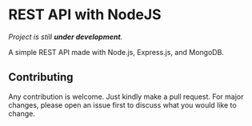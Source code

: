 # REST API with NodeJS

*Project is still __under development__.*

A simple REST API made with Node.js, Express.js, and MongoDB.

## Contributing 
Any contribution is welcome. Just kindly make a pull request. For major changes, please open an issue first to discuss what you would like to change.

